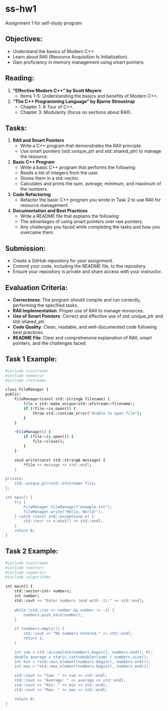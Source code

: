 # ss-hw1
Assignment 1 for self-study program

## Objectives:

- Understand the basics of Modern C++.
- Learn about RAII (Resource Acquisition Is Initialization).
- Gain proficiency in memory management using smart pointers.

## Reading:

1. **“Effective Modern C++” by Scott Meyers**
    - Items 1-5: Understanding the basics and benefits of Modern C++.
2. **“The C++ Programming Language” by Bjarne Stroustrup**
    - Chapter 1: A Tour of C++.
    - Chapter 3: Modularity (focus on sections about RAII).

## Tasks:

1. **RAII and Smart Pointers**
    - Write a C++ program that demonstrates the RAII principle.
    - Use smart pointers (std::unique_ptr and std::shared_ptr) to manage the resource.
2. **Basic C++ Program**
    - Write a basic C++ program that performs the following:
    - Reads a list of integers from the user.
    - Stores them in a std::vector.
    - Calculates and prints the sum, average, minimum, and maximum of the numbers.
3. **Code Refactoring**
    - Refactor the basic C++ program you wrote in Task 2 to use RAII for resource management.
4. **Documentation and Best Practices**
    - Write a README file that explains the following:
    - The advantages of using smart pointers over raw pointers.
    - Any challenges you faced while completing the tasks and how you overcame them.

## Submission:

- Create a GitHub repository for your assignment.
- Commit your code, including the README file, to the repository.
- Ensure your repository is private and share access with your instructor.

## Evaluation Criteria:

- **Correctness**: The program should compile and run correctly, performing the specified tasks.
- **RAII Implementation**: Proper use of RAII to manage resources.
- **Use of Smart Pointers**: Correct and effective use of std::unique_ptr and std::shared_ptr.
- **Code Quality**: Clean, readable, and well-documented code following best practices.
- **README File**: Clear and comprehensive explanation of RAII, smart pointers, and the challenges faced.

## Task 1 Example:

```bash
#include <iostream>
#include <memory>
#include <fstream>

class FileManager {
public:
    FileManager(const std::string& filename) {
        file = std::make_unique<std::ofstream>(filename);
        if (!file->is_open()) {
            throw std::runtime_error("Unable to open file");
        }
    }

    ~FileManager() {
        if (file->is_open()) {
            file->close();
        }
    }

    void write(const std::string& message) {
        *file << message << std::endl;
    }

private:
    std::unique_ptr<std::ofstream> file;
};

int main() {
    try {
        FileManager fileManager("example.txt");
        fileManager.write("Hello, World!");
    } catch (const std::exception& e) {
        std::cerr << e.what() << std::endl;
    }
    return 0;
}
```

## Task 2 Example:

```bash
#include <iostream>
#include <vector>
#include <numeric>
#include <algorithm>

int main() {
    std::vector<int> numbers;
    int number;
    std::cout << "Enter numbers (end with -1):" << std::endl;
    
    while (std::cin >> number && number != -1) {
        numbers.push_back(number);
    }

    if (numbers.empty()) {
        std::cout << "No numbers entered." << std::endl;
        return 1;
    }

    int sum = std::accumulate(numbers.begin(), numbers.end(), 0);
    double average = static_cast<double>(sum) / numbers.size();
    int min = *std::min_element(numbers.begin(), numbers.end());
    int max = *std::max_element(numbers.begin(), numbers.end());

    std::cout << "Sum: " << sum << std::endl;
    std::cout << "Average: " << average << std::endl;
    std::cout << "Min: " << min << std::endl;
    std::cout << "Max: " << max << std::endl;

    return 0;
}
```
